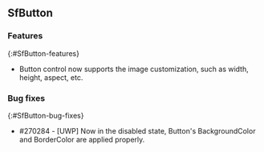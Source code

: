 ## SfButton

### Features
{:#SfButton-features}

* Button control now supports the image customization, such as width, height, aspect, etc.

### Bug fixes
{:#SfButton-bug-fixes}

* \#270284 - [UWP] Now in the disabled state, Button's BackgroundColor and BorderColor are applied properly.